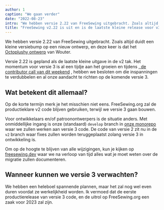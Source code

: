 ```yaml
---
author: 1
caption: "We gaan verder"
date: "2022-08-23"
intro: "We hebben versie 2.22 van FreeSewing uitgebracht. Zoals altijd duidt een kleine versiebump op een nieuw ontwerp, en deze keer is dat het Octoplushy ontwerp van Wouter."
title: "FreeSewing v2.22 is uit en is de laatste kleine release voor v3"
---
```


We hebben versie 2.22 van FreeSewing uitgebracht. Zoals altijd duidt een kleine versiebump op een nieuw ontwerp, en deze keer is dat het [Octoplushy ontwerp](/designs/octoplushy) van Wouter.

Versie 2.22 is gepland als de laatste kleine uitgave in de v2 tak. Het momentum voor versie 3 is al een tijdje aan het groeien en tijdens [, de contributor call van dit weekend](https://github.com/freesewing/freesewing/discussions/2582) , hebben we besloten om die inspanningen te verdubbelen en al onze aandacht te richten op de komende versie 3.

## Wat betekent dit allemaal?

Op de korte termijn merk je het misschien niet eens. FreeSewing.org zal de productieklare v2 code blijven gebruiken, terwijl we versie 3 gaan bouwen.

Voor ontwikkelaars en/of patroonontwerpers is de situatie anders. Met onmiddellijke ingang is onze (standaard) `develop` branch in [onze monorepo](https://github.com/freesewing/freesewing) waar we zullen werken aan versie 3 code. De code van versie 2 zit nu in de `v2` branch waar fixes zullen worden teruggeplaatst zolang versie 3 in ontwikkeling is.

Om op de hoogte te blijven van alle wijzigingen, kun je kijken op [freesewing.dev](https://freesewing.dev) waar we na verloop van tijd alles wat je moet weten over de migratie zullen documenteren.

## Wanneer kunnen we versie 3 verwachten?

We hebben een heleboel spannende plannen, maar het zal nog wel even duren voordat ze werkelijkheid worden. Ik vermoed dat de eerste productierelease van versie 3 code, en de uitrol op FreeSewing.org een zaak voor 2023 zal zijn.


